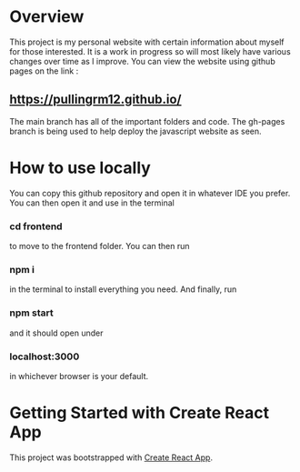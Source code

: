 # Overview

This project is my personal website with certain information about myself for those interested. 
It is a work in progress so will most likely have various changes over time as I improve. 
You can view the website using github pages on the link : 

## https://pullingrm12.github.io/

The main branch has all of the important folders and code. The gh-pages branch is being used to help
deploy the javascript website as seen. 

# How to use locally

You can copy this github repository and open it in whatever IDE you prefer. 
You can then open it and use in the terminal

### cd frontend

to move to the frontend folder. 
You can then run 

### npm i 

in the terminal to install everything you need. 
And finally, run

### npm start

and it should open under 

### localhost:3000

in whichever browser is your default. 

# Getting Started with Create React App

This project was bootstrapped with [Create React App](https://github.com/facebook/create-react-app).


